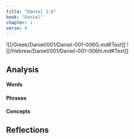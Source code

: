 ```yaml
---
title: "Daniel 1:6"
book: "Daniel"
chapter: 1
verse: 6
---
```

![[/Greek/Daniel/001/Daniel-001-006G.md#Text]]
![[/Hebrew/Daniel/001/Daniel-001-006H.md#Text]]

## Analysis

#### Words

#### Phrases

#### Concepts

## Reflections
